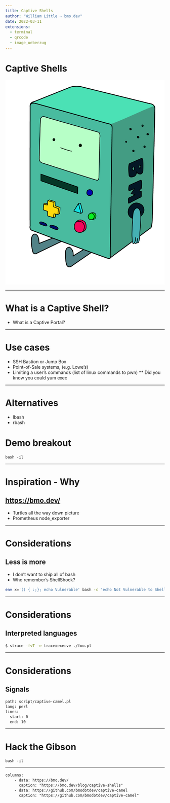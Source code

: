 ```yaml
---
title: Captive Shells
author: "William Little ~ bmo.dev"
date: 2022-03-11
extensions:
  - terminal
  - qrcode
  - image_ueberzug
---
```


# Captive Shells

![7](assets/bmo.png)

---

# What is a Captive Shell?

* What is a Captive Portal?

---

# Use cases

* SSH Bastion or Jump Box
* Point-of-Sale systems, (e.g. Lowe’s)
* Limiting a user’s commands (list of linux commands to pwn)
** Did you know you could yum exec
---

# Alternatives

* lbash
* rbash

# Demo breakout
```terminal8
bash -il
```
---

# Inspiration - Why

## https://bmo.dev/
* Turtles all the way down picture
* Prometheus node_exporter


---

# Considerations

## Less is more

* I don’t want to ship all of bash
* Who remember’s ShellShock?
```bash
env x='() { :;}; echo Vulnerable' bash -c "echo Not Vulnerable to ShellShock"
```

---

# Considerations

## Interpreted languages

```bash
$ strace -fvT -e trace=execve ./foo.pl
```

---

# Considerations

## Signals

```file
path: script/captive-camel.pl
lang: perl
lines:
  start: 0
  end: 10
```
---

# Hack the Gibson

```terminal8
bash -il
```

---

```qrcode-ex
columns:
    - data: https://bmo.dev/
      caption: "https://bmo.dev/blog/captive-shells"
    - data: https://github.com/bmodotdev/captive-camel
      caption: "https://github.com/bmodotdev/captive-camel"
```
